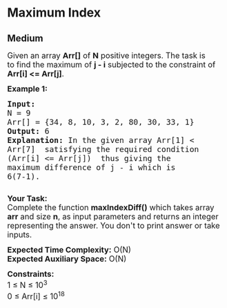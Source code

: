 # Maximum Index
## Medium
<div class="problems_problem_content__Xm_eO"><p><span style="font-size:18px">Given an array <strong>Arr[]</strong> of <strong>N</strong> positive integers. The task is to&nbsp;find the maximum of <strong>j - i</strong> subjected to the constraint of <strong>Arr[i] &lt;= Arr[j]</strong>.</span></p>

<p><span style="font-size:18px"><strong>Example 1:</strong></span></p>

<pre><span style="font-size:18px"><strong>Input:
</strong>N = 9
Arr[] = {34, 8, 10, 3, 2, 80, 30, 33, 1}
<strong>Output:</strong> 6
<strong>Explanation:</strong> In the given array Arr[1] &lt;
Arr[7]  satisfying the required condition
(Arr[i] &lt;= Arr[j])  thus giving the
maximum difference of j - i which is
6(7-1).
</span>
</pre>

<p><span style="font-size:18px"><strong>Your Task:</strong><br>
Complete the function <strong>maxIndexDiff()</strong>&nbsp;which takes array <strong>arr</strong> and size&nbsp;<strong>n</strong>,&nbsp;as input parameters&nbsp;and returns an integer representing the answer.&nbsp;You don't to print answer or take inputs.&nbsp;</span></p>

<p><span style="font-size:18px"><strong>Expected Time Complexity:</strong>&nbsp;O(N)<br>
<strong>Expected Auxiliary Space:</strong>&nbsp;O(N)</span></p>

<p><span style="font-size:18px"><strong>Constraints:</strong><br>
1 ≤ N ≤ 10<sup>3</sup><br>
0 ≤ Arr[i] ≤ 10<sup>18</sup></span></p>

<p>&nbsp;</p>
</div>